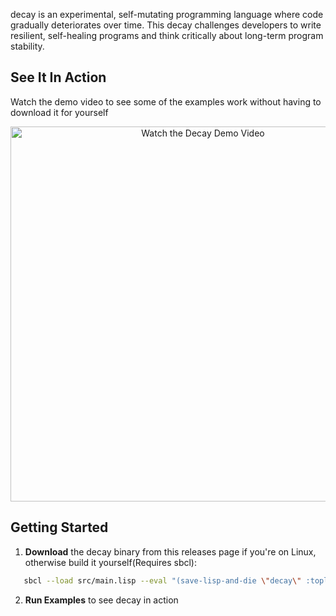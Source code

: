 decay is an experimental, self-mutating programming language where code gradually deteriorates over time. This decay challenges developers to write resilient, self-healing programs and think critically about long-term program stability.

## See It In Action

Watch the demo video to see some of the examples work without having to download it for yourself

<p align="center">
  <a href="https://hc-cdn.hel1.your-objectstorage.com/s/v3/70a072e0399f5b4f6392d9e4a9f6e8d911ced1cd_decay-demo.mp4">
    <img src="https://dummyimage.com/800x450/000/fff&text=▶+Watch+Decay+Demo" alt="Watch the Decay Demo Video" width="600"/>
  </a>
</p>

## Getting Started

1. **Download** the decay binary from this releases page if you're on Linux, otherwise build it yourself(Requires sbcl):
```bash
   sbcl --load src/main.lisp --eval "(save-lisp-and-die \"decay\" :toplevel (lambda () (main *posix-argv*)) :executable t)"
```

2. **Run Examples** to see decay in action

